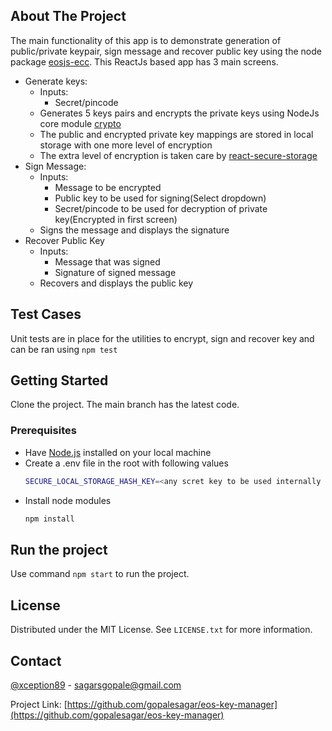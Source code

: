 ## About The Project

The main functionality of this app is to demonstrate generation of public/private keypair, sign message and recover public key using the node package [eosjs-ecc](https://www.npmjs.com/package/eosjs-ecc). This ReactJs based app has 3 main screens.
* Generate keys: 
    * Inputs: 
        * Secret/pincode
    * Generates 5 keys pairs and encrypts the private keys using NodeJs core module [crypto](https://nodejs.org/api/crypto.html)
    * The public and encrypted private key mappings are stored in local storage with one more level of encryption
    * The extra level of encryption is taken care by [react-secure-storage](https://github.com/sushinpv/react-secure-storage)
* Sign Message:
    * Inputs:
        * Message to be encrypted
        * Public key to be used for signing(Select dropdown)
        * Secret/pincode to be used for decryption of private key(Encrypted in first screen)
    * Signs the message and displays the signature
* Recover Public Key
    * Inputs:
        * Message that was signed
        * Signature of signed message
    * Recovers and displays the public key 

## Test Cases
Unit tests are in place for the utilities to encrypt, sign and recover key and can be ran using
```npm test```

### 

## Getting Started
Clone the project. The main branch has the latest code.

### Prerequisites
* Have [Node.js](https://nodejs.org/en/) installed on your local machine
* Create a .env file in the root with following values
  ```sh
  SECURE_LOCAL_STORAGE_HASH_KEY=<any scret key to be used internally by react-secure-storage>
  ```
* Install node modules
  ```sh
  npm install
  ```
## Run the project
Use command ```npm start``` to run the project.

## License
Distributed under the MIT License. See `LICENSE.txt` for more information.

## Contact
[@xception89](https://twitter.com/xception89) - sagarsgopale@gmail.com

Project Link: [https://github.com/gopalesagar/eos-key-manager](https://github.com/gopalesagar/eos-key-manager)